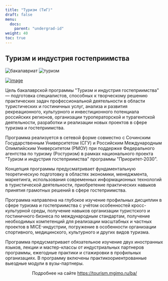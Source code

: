 ```yaml
---
title: "Туризм (ТиГ)"
draft: false
menu:
  docs:
    parent: "undergrad-id"
weight: 40
toc: true
---
```


## Туризм и индустрия гостеприимства

[bac-badge]: https://img.shields.io/badge/-Бакалавриат-2892D7
[t-badge]: https://img.shields.io/badge/Туризм-ТиГ-2892D7

![бакалавриат][bac-badge] ![туризм][t-badge]

[![image](https://user-images.githubusercontent.com/9265326/171335762-4fb0a207-6c9f-4e94-affa-c7ebd16a58d3.png)](https://tourism.mgimo.ru/ba/)

Цель бакалаврской программы "Туризм и индустрия гостеприимства" — подготовка специалистов, способных к творческому решению практических задач профессиональной деятельности в области туристических и гостиничных услуг, анализа и развития рекреационного, культурного и инвестиционного потенциала российских регионов, организации туроператорской и турагентской деятельности, разработки и реализации новых проектов в сфере туризма и гостеприимства.

Программа реализуется в сетевой форме совместно с Сочинским Государственным Университетом (СГУ) и Российским Международным Олимпийским Университетом (РМОУ) при поддержке Федерального агентства по туризму (Ростуризм) в рамках национального проекта "Туризм и индустрия гостеприимства" программы "Приоритет-2030".

Концепция программы предусматривает фундаментальную теоретическую подготовку в областях экономики, менеджмента, маркетинга, использования современных информационных технологий в туристической деятельности, приобретение практических навыков принятия грамотных решений в сфере гостеприимства.

Программа направлена на глубокое изучение профильных дисциплин в сфере туризма и гостеприимства с учётом особенностей кросс-культурной среды, получение навыков организации туристского и гостиничного бизнеса по международным стандартам, получение необходимых компетенций для реализации масштабных и частных проектов в MICE-индустрии, погружение в особенности организации спортивного, медицинского, культурного и других видов туризма.

Программа предусматривает обязательное изучение двух иностранных языков, лекции и мастер-классы от индустриальных партнеров программы, ежегодные практики и стажировки в профильных организациях. В программу включены практикоориентрованные выездные модули в вузы-партнеры.

<center>
 
Подробнее на сайте <https://tourism.mgimo.ru/ba/>
  
</center>
